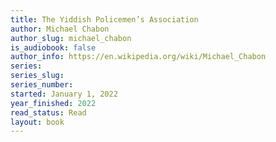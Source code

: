 ```yaml
---
title: The Yiddish Policemen’s Association
author: Michael Chabon
author_slug: michael_chabon
is_audiobook: false
author_info: https://en.wikipedia.org/wiki/Michael_Chabon
series: 
series_slug: 
series_number: 
started: January 1, 2022
year_finished: 2022
read_status: Read
layout: book
---
```

